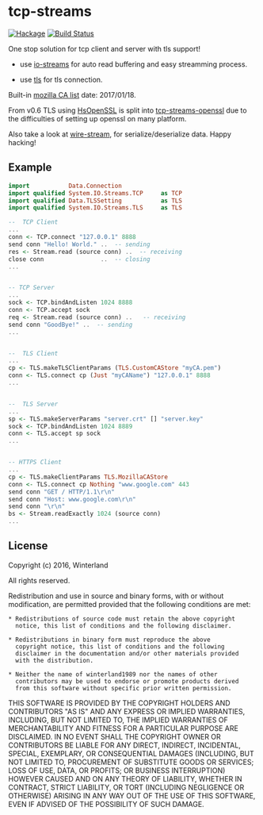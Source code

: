 tcp-streams
===========

[![Hackage](https://img.shields.io/hackage/v/tcp-streams.svg?style=flat)](http://hackage.haskell.org/package/tcp-streams)
[![Build Status](https://travis-ci.org/winterland1989/tcp-streams.svg)](https://travis-ci.org/winterland1989/tcp-streams)

One stop solution for tcp client and server with tls support!

+ use [io-streams](https://hackage.haskell.org/package/io-streams) for auto read buffering and easy streamming process.

+ use [tls](http://hackage.haskell.org/package/tls) for tls connection.

Built-in [mozilla CA list](https://curl.haxx.se/docs/caextract.html) date: 2017/01/18. 

From v0.6 TLS using [HsOpenSSL](http://hackage.haskell.org/package/HsOpenSSL) is split into [tcp-streams-openssl](http://hackage.haskell.org/package/tcp-streams-openssl) due to the difficulties of setting up openssl on many platform.

Also take a look at [wire-stream](http://hackage.haskell.org/package/wire-streams), for serialize/deserialize data. Happy hacking!

Example
-------

```haskell
import           Data.Connection
import qualified System.IO.Streams.TCP     as TCP
import qualified Data.TLSSetting           as TLS
import qualified System.IO.Streams.TLS     as TLS

--  TCP Client
...
conn <- TCP.connect "127.0.0.1" 8888
send conn "Hello! World." ..  -- sending
res <- Stream.read (source conn) ..  -- receiving
close conn                ..  -- closing
...


-- TCP Server
...
sock <- TCP.bindAndListen 1024 8888
conn <- TCP.accept sock
req <- Stream.read (source conn) ..   -- receiving
send conn "GoodBye!" ..  -- sending
...


--  TLS Client
...
cp <- TLS.makeTLSClientParams (TLS.CustomCAStore "myCA.pem")
conn <- TLS.connect cp (Just "myCAName") "127.0.0.1" 8888
...


--  TLS Server
...
sp <- TLS.makeServerParams "server.crt" [] "server.key"
sock <- TCP.bindAndListen 1024 8889
conn <- TLS.accept sp sock
...


-- HTTPS Client
...
cp <- TLS.makeClientParams TLS.MozillaCAStore
conn <- TLS.connect cp Nothing "www.google.com" 443
send conn "GET / HTTP/1.1\r\n"
send conn "Host: www.google.com\r\n"
send conn "\r\n"
bs <- Stream.readExactly 1024 (source conn)
...
```

License
-------

Copyright (c) 2016, Winterland

All rights reserved.

Redistribution and use in source and binary forms, with or without
modification, are permitted provided that the following conditions are met:

    * Redistributions of source code must retain the above copyright
      notice, this list of conditions and the following disclaimer.

    * Redistributions in binary form must reproduce the above
      copyright notice, this list of conditions and the following
      disclaimer in the documentation and/or other materials provided
      with the distribution.

    * Neither the name of winterland1989 nor the names of other
      contributors may be used to endorse or promote products derived
      from this software without specific prior written permission.

THIS SOFTWARE IS PROVIDED BY THE COPYRIGHT HOLDERS AND CONTRIBUTORS
"AS IS" AND ANY EXPRESS OR IMPLIED WARRANTIES, INCLUDING, BUT NOT
LIMITED TO, THE IMPLIED WARRANTIES OF MERCHANTABILITY AND FITNESS FOR
A PARTICULAR PURPOSE ARE DISCLAIMED. IN NO EVENT SHALL THE COPYRIGHT
OWNER OR CONTRIBUTORS BE LIABLE FOR ANY DIRECT, INDIRECT, INCIDENTAL,
SPECIAL, EXEMPLARY, OR CONSEQUENTIAL DAMAGES (INCLUDING, BUT NOT
LIMITED TO, PROCUREMENT OF SUBSTITUTE GOODS OR SERVICES; LOSS OF USE,
DATA, OR PROFITS; OR BUSINESS INTERRUPTION) HOWEVER CAUSED AND ON ANY
THEORY OF LIABILITY, WHETHER IN CONTRACT, STRICT LIABILITY, OR TORT
(INCLUDING NEGLIGENCE OR OTHERWISE) ARISING IN ANY WAY OUT OF THE USE
OF THIS SOFTWARE, EVEN IF ADVISED OF THE POSSIBILITY OF SUCH DAMAGE.
